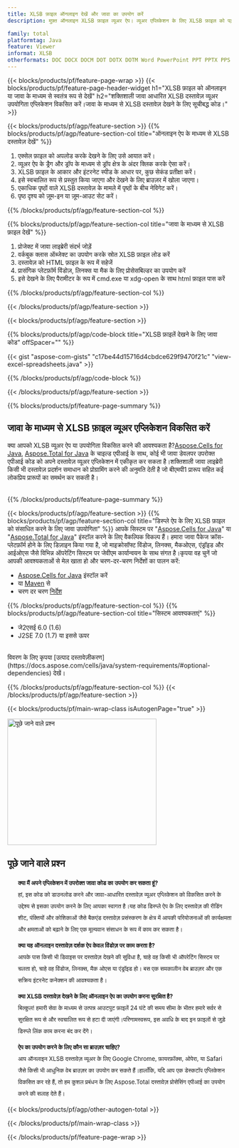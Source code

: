 ```yaml
---
title: XLSB फ़ाइल ऑनलाइन देखें और जावा का उपयोग करें
description: मुफ़्त ऑनलाइन XLSB फ़ाइल व्यूअर ऐप। व्यूअर एप्लिकेशन के लिए XLSB फ़ाइल को पढ़ने के लिए जावा एपीआई कोड।

family: total
platformtag: Java
feature: Viewer
informat: XLSB
otherformats: DOC DOCX DOCM DOT DOTX DOTM Word PowerPoint PPT PPTX PPS PPSX PPSM PPTM POTX POTM Excel XLS XLSX XLSM XLSB XLTX XLTM PDF
---
```

{{< blocks/products/pf/feature-page-wrap >}}
{{< blocks/products/pf/feature-page-header-widget h1="XLSB फ़ाइल को ऑनलाइन या जावा के माध्यम से स्वतंत्र रूप से देखें" h2="शक्तिशाली जावा आधारित XLSB दस्तावेज़ व्यूअर उपयोगिता एप्लिकेशन विकसित करें।जावा के माध्यम से XLSB दस्तावेज़ देखने के लिए सूचीबद्ध कोड।" >}}


{{< blocks/products/pf/agp/feature-section >}}
{{% blocks/products/pf/agp/feature-section-col title="ऑनलाइन ऐप के माध्यम से XLSB दस्तावेज़ देखें" %}}

1. एक्सेल फ़ाइल को अपलोड करके देखने के लिए उसे आयात करें।
1. व्यूअर ऐप के ड्रैग और ड्रॉप के माध्यम से ड्रॉप क्षेत्र के अंदर क्लिक करके ऐसा करें।
1. XLSB फ़ाइल के आकार और इंटरनेट स्पीड के आधार पर, कुछ सेकंड प्रतीक्षा करें।
1. इसे स्वचालित रूप से प्रस्तुत किया जाएगा और देखने के लिए ब्राउज़र में खोला जाएगा।
1. एकाधिक पृष्ठों वाले XLSB दस्तावेज़ के मामले में पृष्ठों के बीच नेविगेट करें।
1. पृष्ठ दृश्य को ज़ूम-इन या ज़ूम-आउट सेट करें।

{{% /blocks/products/pf/agp/feature-section-col %}}

{{% blocks/products/pf/agp/feature-section-col title="जावा के माध्यम से XLSB फ़ाइल देखें" %}}

1. प्रोजेक्ट में जावा लाइब्रेरी संदर्भ जोड़ें
1. वर्कबुक क्लास ऑब्जेक्ट का उपयोग करके स्रोत XLSB फ़ाइल लोड करें
1. दस्तावेज़ को HTML फ़ाइल के रूप में सहेजें
1. प्रासंगिक प्लेटफ़ॉर्म विंडोज़, लिनक्स या मैक के लिए प्रोसेसबिल्डर का उपयोग करें
1. इसे देखने के लिए पैरामीटर के रूप में cmd.exe या xdg-open के साथ html फ़ाइल पास करें

{{% /blocks/products/pf/agp/feature-section-col %}}

{{< /blocks/products/pf/agp/feature-section >}}


{{< blocks/products/pf/agp/feature-section >}}

{{% blocks/products/pf/agp/code-block title="XLSB फ़ाइलें देखने के लिए जावा कोड" offSpacer="" %}}

{{< gist "aspose-com-gists" "c17be44d15716d4cbdce629f9470f21c" "view-excel-spreadsheets.java" >}}

{{% /blocks/products/pf/agp/code-block %}}

{{< /blocks/products/pf/agp/feature-section >}}

{{% blocks/products/pf/feature-page-summary %}}


<h2>जावा के माध्यम से XLSB फ़ाइल व्यूअर एप्लिकेशन विकसित करें</h2>

क्या आपको XLSB व्यूअर ऐप या उपयोगिता विकसित करने की आवश्यकता है?[Aspose.Cells for Java](https://products.aspose.com/cells/hi/java/), [Aspose.Total for Java](https://products.aspose.com/total/hi/java/) के चाइल्ड एपीआई के साथ, कोई भी जावा डेवलपर उपरोक्त एपीआई कोड को अपने दस्तावेज़ व्यूअर एप्लिकेशन में एकीकृत कर सकता है।शक्तिशाली जावा लाइब्रेरी किसी भी दस्तावेज़ प्रदर्शन समाधान को प्रोग्रामिंग करने की अनुमति देती है जो बीएमपी1 प्रारूप सहित कई लोकप्रिय प्रारूपों का समर्थन कर सकती है।<br /><br />

{{% /blocks/products/pf/feature-page-summary %}}

{{< blocks/products/pf/agp/feature-section >}}
{{% blocks/products/pf/agp/feature-section-col title="डिस्प्ले ऐप के लिए XLSB फ़ाइल को संसाधित करने के लिए जावा उपयोगिता" %}}
आपके सिस्टम पर "[Aspose.Cells for Java](https://products.aspose.com/cells/hi/java/)" या "[Aspose.Total for Java](https://products.aspose.com/total/hi/java/)" इंस्टॉल करने के लिए वैकल्पिक विकल्प हैं। हमारा जावा पैकेज क्रॉस-प्लेटफ़ॉर्म होने के लिए डिज़ाइन किया गया है, जो माइक्रोसॉफ्ट विंडोज, लिनक्स, मैकओएस, एंड्रॉइड और आईओएस जैसे विभिन्न ऑपरेटिंग सिस्टम पर जेवीएम कार्यान्वयन के साथ संगत है।कृपया वह चुनें जो आपकी आवश्यकताओं से मेल खाता हो और चरण-दर-चरण निर्देशों का पालन करें:<br />

- [Aspose.Cells for Java](https://docs.aspose.com/cells/java/installation/) इंस्टॉल करें
- या [Maven](https://releases.aspose.com/java/repo/com/aspose/aspose-cells/) से
- चरण दर चरण [निर्देश](https://docs.aspose.com/cells/java/installation/#install-aspose-cells-for-java-from-maven-repository)

{{% /blocks/products/pf/agp/feature-section-col %}}
{{% blocks/products/pf/agp/feature-section-col title="सिस्टम आवश्यकताएं" %}}

- जे2एसई 6.0 (1.6)
- J2SE 7.0 (1.7) या इससे ऊपर

<br />
विवरण के लिए कृपया [उत्पाद दस्तावेज़ीकरण](https://docs.aspose.com/cells/java/system-requirements/#optional-dependencies) देखें।

{{% /blocks/products/pf/agp/feature-section-col %}}
{{< /blocks/products/pf/agp/feature-section >}}


{{< blocks/products/pf/main-wrap-class isAutogenPage="true" >}}

<style>.howtolist li{margin-right: 0!important;line-height: 26px;position: relative;margin-bottom: 10px;font-size: 13px;list-style-type: none;}</style>
<div class="col-md-12 tl bg-gray-dark howtolist section">
  <a class="anchor" name="faqpage"></a>
  <div class="container tl dflex" itemscope="" itemtype="https://schema.org/FAQPage">
      <div class="col-md-4 howtosectiongfx">
          <img class="social-panel-hide-on-mobile" src="https://www.groupXLSBs.cloud/templates/brand/images/groupXLSBs/conversion/groupXLSBs_conversion-brand.png" alt="पूछे जाने वाले प्रश्न" width="335" height="283">
      </div>
      <div class="howtosection col-md-8">
          <div>
              <h2>पूछे जाने वाले प्रश्न</h2>
              <ul>
                  <li itemscope="" itemprop="mainEntity" itemtype="https://schema.org/Question">
                      <div>
                          <span itemprop="name"><b>क्या मैं अपने एप्लिकेशन में उपरोक्त जावा कोड का उपयोग कर सकता हूं?</b></span>
                      </div>
                      <div itemscope="" itemprop="acceptedAnswer" itemtype="https://schema.org/Answer">
                          <span itemprop="text">हां, इस कोड को डाउनलोड करने और जावा-आधारित दस्तावेज़ व्यूअर एप्लिकेशन को विकसित करने के उद्देश्य से इसका उपयोग करने के लिए आपका स्वागत है।यह कोड डिस्प्ले ऐप के लिए दस्तावेज़ की रीडिंग शीट, पंक्तियों और कोशिकाओं जैसे बैकएंड दस्तावेज़ प्रसंस्करण के क्षेत्र में आपकी परियोजनाओं की कार्यक्षमता और क्षमताओं को बढ़ाने के लिए एक मूल्यवान संसाधन के रूप में काम कर सकता है।</span>
                      </div>
                  </li>
                  <li itemscope="" itemprop="mainEntity" itemtype="https://schema.org/Question">
                      <div>
                          <span itemprop="name"><b>क्या यह ऑनलाइन दस्तावेज़ दर्शक ऐप केवल विंडोज़ पर काम करता है?</b></span>
                      </div>
                      <div itemscope="" itemprop="acceptedAnswer" itemtype="https://schema.org/Answer">
                          <span itemprop="text">आपके पास किसी भी डिवाइस पर दस्तावेज़ देखने की सुविधा है, चाहे वह किसी भी ऑपरेटिंग सिस्टम पर चलता हो, चाहे वह विंडोज, लिनक्स, मैक ओएस या एंड्रॉइड हो। बस एक समकालीन वेब ब्राउज़र और एक सक्रिय इंटरनेट कनेक्शन की आवश्यकता है।</span>
                      </div>
                  </li>
                  <li itemscope="" itemprop="mainEntity" itemtype="https://schema.org/Question">
                      <div>
                          <span itemprop="name"><b>क्या XLSB दस्तावेज़ देखने के लिए ऑनलाइन ऐप का उपयोग करना सुरक्षित है?</b></span>
                      </div>
                      <div itemscope="" itemprop="acceptedAnswer" itemtype="https://schema.org/Answer">
                          <span itemprop="text">बिल्कुल! हमारी सेवा के माध्यम से उत्पन्न आउटपुट फ़ाइलें 24 घंटे की समय सीमा के भीतर हमारे सर्वर से सुरक्षित रूप से और स्वचालित रूप से हटा दी जाएंगी।परिणामस्वरूप, इस अवधि के बाद इन फ़ाइलों से जुड़े डिस्प्ले लिंक काम करना बंद कर देंगे।</span>
                      </div>
                  </li>                 
                  <li itemscope="" itemprop="mainEntity" itemtype="https://schema.org/Question">
                      <div>
                          <span itemprop="name"><b>ऐप का उपयोग करने के लिए कौन सा ब्राउज़र चाहिए?</b></span>
                      </div>
                      <div itemscope="" itemprop="acceptedAnswer" itemtype="https://schema.org/Answer">
                          <span itemprop="text">आप ऑनलाइन XLSB दस्तावेज़ व्यूअर के लिए Google Chrome, फ़ायरफ़ॉक्स, ओपेरा, या Safari जैसे किसी भी आधुनिक वेब ब्राउज़र का उपयोग कर सकते हैं।हालाँकि, यदि आप एक डेस्कटॉप एप्लिकेशन विकसित कर रहे हैं, तो हम कुशल प्रबंधन के लिए Aspose.Total दस्तावेज़ प्रोसेसिंग एपीआई का उपयोग करने की सलाह देते हैं।</span>
                      </div>
                  </li>
              </ul>
          </div>
      </div>
  </div>

{{< blocks/products/pf/agp/other-autogen-total >}}

{{< /blocks/products/pf/main-wrap-class >}}

{{< /blocks/products/pf/feature-page-wrap >}}